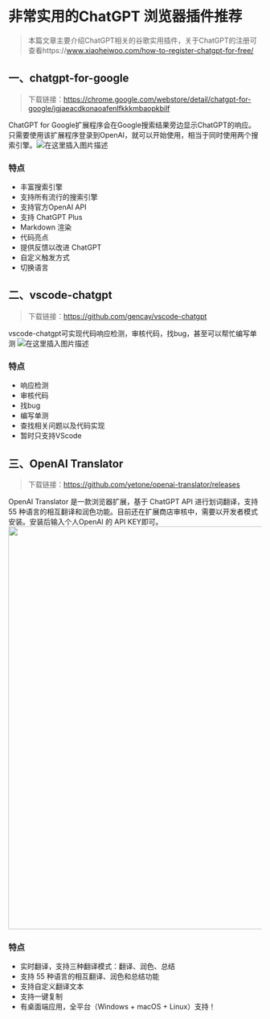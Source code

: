 #                             非常实用的ChatGPT 浏览器插件推荐

> 本篇文章主要介绍ChatGPT相关的谷歌实用插件，关于ChatGPT的注册可查看https://www.xiaoheiwoo.com/how-to-register-chatgpt-for-free/

## 一、chatgpt-for-google

> 下载链接：https://chrome.google.com/webstore/detail/chatgpt-for-google/jgjaeacdkonaoafenlfkkkmbaopkbilf

ChatGPT for Google扩展程序会在Google搜索结果旁边显示ChatGPT的响应。只需要使用该扩展程序登录到OpenAI，就可以开始使用，相当于同时使用两个搜索引擎。![在这里插入图片描述](https://img-blog.csdnimg.cn/08303d8ce0a84b2aab2be910cd934b98.png)
### 特点
 -  丰富搜索引擎
 - 支持所有流行的搜索引擎
 - 支持官方OpenAI API
 - 支持 ChatGPT Plus
 - Markdown 渲染
 - 代码亮点
 - 提供反馈以改进 ChatGPT
 - 自定义触发方式
 - 切换语言


## 二、vscode-chatgpt
> 下载链接：https://github.com/gencay/vscode-chatgpt

vscode-chatgpt可实现代码响应检测，审核代码，找bug，甚至可以帮忙编写单测
![在这里插入图片描述](https://img-blog.csdnimg.cn/f6cc73ea39f7400e9de76040c1bbf642.png)
### 特点
 - 响应检测
 - 审核代码
 - 找bug
 - 编写单测
 - 查找相关问题以及代码实现
 - 暂时只支持VScode


## 三、OpenAI Translator
> 下载链接：https://github.com/yetone/openai-translator/releases


OpenAI Translator 是一款浏览器扩展，基于 ChatGPT API 进行划词翻译，支持 55 种语言的相互翻译和润色功能。目前还在扩展商店审核中，需要以开发者模式安装。安装后输入个人OpenAI 的 API KEY即可。
<img width="800" src="https://user-images.githubusercontent.com/1206493/223200182-6a1d2a02-3fe0-4723-bdae-99d8b7212a33.gif" />



### 特点
 - 实时翻译，支持三种翻译模式：翻译、润色、总结
 - 支持 55 种语言的相互翻译、润色和总结功能
 - 支持自定义翻译文本
 - 支持一键复制
 - 有桌面端应用，全平台（Windows + macOS + Linux）支持！